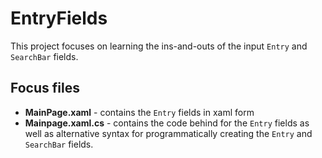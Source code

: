 # EntryFields
This project focuses on learning the ins-and-outs of the input `Entry` and `SearchBar` fields.

## Focus files
- **MainPage.xaml** -  contains the `Entry` fields in xaml form
- **Mainpage.xaml.cs** - contains the code behind for the `Entry` fields as well as alternative syntax for programmatically creating the `Entry` and `SearchBar` fields.